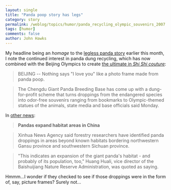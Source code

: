```yaml
---
layout: single 
title: "Panda poop story has legs" 
category: story
permalink: /weblog/topics/humor/panda_recycling_olympic_souvenirs_2007.html
tags: [humor] 
comments: false 
author: John Hawks 
---
```



<p>
My headline being an <i>homage</i> to the <a href="http://johnhawks.net/weblog/topics/humor/panda_legless_help_2007.html">legless panda story</a> earlier this month, I note the continued interest in panda dung recycling, which has now combined with the Beijing Olympics to create <a href="http://www.washingtonpost.com/wp-dyn/content/article/2007/07/30/AR2007073000314.html">the ultimate in <i>Shi Shi couture</i></a>: 
</p>

<blockquote>BEIJING -- Nothing says "I love you" like a photo frame made from panda poop.</blockquote>

<blockquote>The Chengdu Giant Panda Breeding Base has come up with a dung-for-profit scheme that turns droppings from the endangered species into odor-free souvenirs ranging from bookmarks to Olympic-themed statues of the animals, state media and base officials said Monday.</blockquote>

<p>
In <a href="http://www.msnbc.msn.com/id/20024730/">other news</a>: 
</p>

<blockquote><b>Pandas expand habitat areas in China</b></blockquote>

<blockquote>Xinhua News Agency said forestry researchers have identified panda droppings in areas beyond known habitats bordering northwestern Gansu province and southwestern Sichuan province.</blockquote>

<blockquote>"This indicates an expansion of the giant panda's habitat - and probably of its population, too," Huang Huali, vice director of the Baishuijiang Nature Reserve Administration, was quoted as saying.</blockquote>

<p>
Hmmm...I wonder if they checked to see if those droppings were in the form of, say, picture frames? Surely not...
</p>

